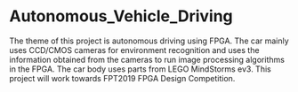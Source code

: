 # Autonomous_Vehicle_Driving
The theme of this project is autonomous driving using FPGA.
The car mainly uses CCD/CMOS cameras for environment recognition and uses the information obtained from the cameras to run image processing algorithms in the FPGA.
The car body uses parts from LEGO MindStorms ev3.
This project will work towards FPT2019 FPGA Design Competition.
